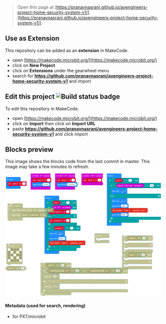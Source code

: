 
> Open this page at [https://pranavnasrani.github.io/avengineers-project-home-security-system-v1/](https://pranavnasrani.github.io/avengineers-project-home-security-system-v1/)

## Use as Extension

This repository can be added as an **extension** in MakeCode.

* open [https://makecode.microbit.org/](https://makecode.microbit.org/)
* click on **New Project**
* click on **Extensions** under the gearwheel menu
* search for **https://github.com/pranavnasrani/avengineers-project-home-security-system-v1** and import

## Edit this project ![Build status badge](https://github.com/pranavnasrani/avengineers-project-home-security-system-v1/workflows/MakeCode/badge.svg)

To edit this repository in MakeCode.

* open [https://makecode.microbit.org/](https://makecode.microbit.org/)
* click on **Import** then click on **Import URL**
* paste **https://github.com/pranavnasrani/avengineers-project-home-security-system-v1** and click import

## Blocks preview

This image shows the blocks code from the last commit in master.
This image may take a few minutes to refresh.

![A rendered view of the blocks](https://github.com/pranavnasrani/avengineers-project-home-security-system-v1/raw/master/.github/makecode/blocks.png)

#### Metadata (used for search, rendering)

* for PXT/microbit
<script src="https://makecode.com/gh-pages-embed.js"></script><script>makeCodeRender("{{ site.makecode.home_url }}", "{{ site.github.owner_name }}/{{ site.github.repository_name }}");</script>
